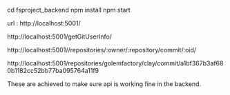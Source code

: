cd fsproject_backend
npm install
npm start

url : http://localhost:5001/

<!-- as of now user name is hardcoded as golemfactory to get the Git User Info -->
http://localhost:5001/getGitUserInfo/  

http://localhost:5001//repositories/:owner/:repository/commit/:oid/

<!-- Example url  -->
http://localhost:5001/repositories/golemfactory/clay/commit/a1bf367b3af680b1182cc52bb77ba095764a11f9

These are achieved to make sure api is working fine in the backend. 